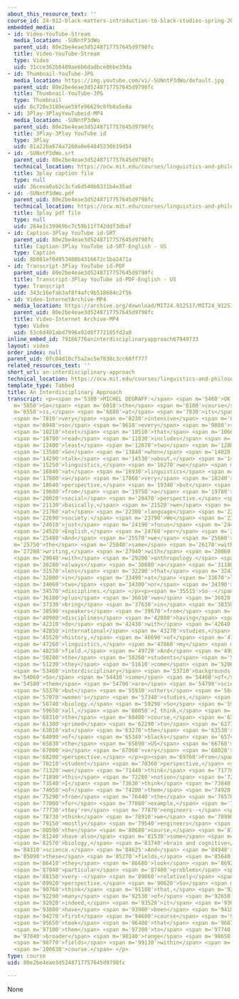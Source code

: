 ```yaml
---
about_this_resource_text: ''
course_id: 24-912-black-matters-introduction-to-black-studies-spring-2017
embedded_media:
- id: Video-YouTube-Stream
  media_location: -SUNntP3dWo
  parent_uid: 80e2be4eae3d5248717757645d9798fc
  title: Video-YouTube-Stream
  type: Video
  uid: 31cce362b8489ae6b6dadbce86be39da
- id: Thumbnail-YouTube-JPG
  media_location: https://img.youtube.com/vi/-SUNntP3dWo/default.jpg
  parent_uid: 80e2be4eae3d5248717757645d9798fc
  title: Thumbnail-YouTube-JPG
  type: Thumbnail
  uid: 6c728e3189eae59fe96629c8fb0a5e8a
- id: 3Play-3PlayYouTubeid-MP4
  media_location: -SUNntP3dWo
  parent_uid: 80e2be4eae3d5248717757645d9798fc
  title: 3Play-3Play YouTube id
  type: 3Play
  uid: 81a22ba674a7260a0e64845230b19d54
- id: -SUNntP3dWo.srt
  parent_uid: 80e2be4eae3d5248717757645d9798fc
  technical_location: https://ocw.mit.edu/courses/linguistics-and-philosophy/24-912-black-matters-introduction-to-black-studies-spring-2017/instructor-insights/an-interdisciplinary-approach/-SUNntP3dWo.srt
  title: 3play caption file
  type: null
  uid: 36ceea0ab2c3cfa6d540b8331b4e35ad
- id: -SUNntP3dWo.pdf
  parent_uid: 80e2be4eae3d5248717757645d9798fc
  technical_location: https://ocw.mit.edu/courses/linguistics-and-philosophy/24-912-black-matters-introduction-to-black-studies-spring-2017/instructor-insights/an-interdisciplinary-approach/-SUNntP3dWo.pdf
  title: 3play pdf file
  type: null
  uid: 264e1c39969bc7c59b11f742ddf3dbaf
- id: Caption-3Play YouTube id-SRT
  parent_uid: 80e2be4eae3d5248717757645d9798fc
  title: Caption-3Play YouTube id-SRT-English - US
  type: Caption
  uid: 8b081ef04953400b4316672c1ba2471a
- id: Transcript-3Play YouTube id-PDF
  parent_uid: 80e2be4eae3d5248717757645d9798fc
  title: Transcript-3Play YouTube id-PDF-English - US
  type: Transcript
  uid: 343c16efab3af8f4afc9b518684c2f56
- id: Video-InternetArchive-MP4
  media_location: https://archive.org/download/MIT24.912S17/MIT24_912S17_DeGraff_Interdisciplinary_Approach_300k.mp4
  parent_uid: 80e2be4eae3d5248717757645d9798fc
  title: Video-Internet Archive-MP4
  type: Video
  uid: 53c6d401abd7996a92d0f772105fd2a8
inline_embed_id: 79166776aninterdisciplinaryapproach67949733
layout: video
order_index: null
parent_uid: 0fc04d10cf5a2ac5e7838c3cc68ff777
related_resources_text: ''
short_url: an-interdisciplinary-approach
technical_location: https://ocw.mit.edu/courses/linguistics-and-philosophy/24-912-black-matters-introduction-to-black-studies-spring-2017/instructor-insights/an-interdisciplinary-approach
template_type: Tabbed
title: An Interdisciplinary Approach
transcript: <p><span m='5380'>MICHEL DEGRAFF:</span> <span m='5460'>OK.</span> <span
  m='5850'>So</span> <span m='6010'>the</span> <span m='6100'>course</span> <span
  m='6550'>is,</span> <span m='6880'>at</span> <span m='7030'>its</span> <span m='7180'>core,</span>
  <span m='7810'>very</span> <span m='8230'>intensive</span> <span m='8580'>learning,</span>
  <span m='8940'>so</span> <span m='9610'>every</span> <span m='9880'>single</span>
  <span m='10210'>text</span> <span m='10510'>that</span> <span m='10660'>we</span>
  <span m='10780'>read</span> <span m='11830'>includes</span> <span m='12280'>at</span>
  <span m='12400'>least</span> <span m='12670'>two</span> <span m='12880'>disciplines.</span>
  <span m='13580'>So</span> <span m='13840'>when</span> <span m='14020'>we</span>
  <span m='14290'>talk</span> <span m='14530'>about,</span> <span m='14800'>say,</span>
  <span m='15250'>linguistics,</span> <span m='16270'>we</span> <span m='16630'>look</span>
  <span m='16840'>at</span> <span m='16930'>linguistics</span> <span m='17590'>from</span>
  <span m='17800'>a</span> <span m='17860'>very</span> <span m='18240'>historical</span>
  <span m='18640'>perspective,</span> <span m='19340'>but</span> <span m='19360'>also</span>
  <span m='19600'>from</span> <span m='19750'>a</span> <span m='19780'>very</span>
  <span m='20020'>social</span> <span m='20470'>perspective.</span> <span m='21010'>So</span>
  <span m='21130'>basically,</span> <span m='21520'>we</span> <span m='21610'>look</span>
  <span m='21760'>at</span> <span m='22300'>language</span> <span m='22630'>in</span>
  <span m='22690'>society.</span> <span m='23790'>We</span> <span m='23880'>don't</span>
  <span m='24010'>just</span> <span m='24190'>focus</span> <span m='24460'>on</span>
  <span m='24520'>English,</span> <span m='24760'>per</span> <span m='24890'>se.</span>
  <span m='25480'>And</span> <span m='25570'>we</span> <span m='25660'>do</span> <span
  m='25750'>the</span> <span m='25840'>same</span> <span m='26170'>with</span> <span
  m='27280'>writing,</span> <span m='27940'>with</span> <span m='28060'>literature,</span>
  <span m='29040'>with</span> <span m='29200'>anthropology.</span> <span m='30030'>There's</span>
  <span m='30280'>always</span> <span m='30880'>a</span> <span m='31180'>larger</span>
  <span m='31570'>lens</span> <span m='32290'>that</span> <span m='32439'>brings</span>
  <span m='32800'>in</span> <span m='33490'>at</span> <span m='33670'>least</span>
  <span m='34060'>two</span> <span m='34300'>or</span> <span m='34390'>three</span>
  <span m='34570'>disciplines.</span> </p><p><span m='35515'>So--</span> <span m='35910'>and</span>
  <span m='36100'>plus</span> <span m='36610'>we</span> <span m='36820'>also</span>
  <span m='37330'>bring</span> <span m='37630'>in</span> <span m='38350'>guest</span>
  <span m='38590'>speakers</span> <span m='39670'>from</span> <span m='40030'>various</span>
  <span m='40900'>disciplines</span> <span m='42080'>having</span> <span m='42230'>to</span>
  <span m='42310'>do</span> <span m='42430'>with</span> <span m='42640'>the</span>
  <span m='42850'>international</span> <span m='43270'>studies,</span> <span m='44410'>anthropology,</span>
  <span m='45520'>history,</span> <span m='46690'>of</span> <span m='47050'>course,</span>
  <span m='47260'>linguistics,</span> <span m='47860'>my</span> <span m='48040'>own</span>
  <span m='48250'>field.</span> <span m='49720'>And</span> <span m='49990'>also,</span>
  <span m='50200'>the</span> <span m='50260'>students</span> <span m='50530'>themselves,</span>
  <span m='51230'>they</span> <span m='51610'>come</span> <span m='52060'>from</span>
  <span m='53460'>interdisciplinary</span> <span m='53710'>backgrounds.</span> <span
  m='54060'>So</span> <span m='54410'>some</span> <span m='54460'>of</span> <span
  m='54580'>them</span> <span m='54700'>are</span> <span m='54790'>scientists,</span>
  <span m='55370'>but</span> <span m='55930'>others</span> <span m='56410'>do</span>
  <span m='57070'>women's</span> <span m='57340'>studies,</span> <span m='58290'>anthropology,</span>
  <span m='58740'>biology.</span> <span m='59290'>So</span> <span m='59470'>we</span>
  <span m='59650'>all,</span> <span m='60050'>I think,</span> <span m='60220'>in</span>
  <span m='60310'>the</span> <span m='60400'>course,</span> <span m='61090'>we're</span>
  <span m='61300'>primed</span> <span m='62290'>to</span> <span m='62770'>look</span>
  <span m='63010'>at</span> <span m='63270'>the</span> <span m='63530'>issues</span>
  <span m='64090'>of</span> <span m='65349'>blacks</span> <span m='65740'>in</span>
  <span m='65830'>the</span> <span m='65890'>US</span> <span m='66760'>from</span>
  <span m='67000'>a</span> <span m='67060'>very</span> <span m='68020'>interdisciplinary</span>
  <span m='68200'>perspective.</span> </p><p><span m='69760'>From</span> <span m='70060'>the</span>
  <span m='70210'>student</span> <span m='70360'>perspective,</span> <span m='71080'>if</span>
  <span m='71320'>we</span> <span m='71440'>think</span> <span m='71770'>of</span>
  <span m='71890'>this</span> <span m='72280'>notion</span> <span m='72550'>of interdisciplinary,</span>
  <span m='73540'>I</span> <span m='73630'>think</span> <span m='73840'>many</span>
  <span m='74050'>of</span> <span m='74200'>them</span> <span m='74920'>come</span>
  <span m='75290'>from</span> <span m='76440'>the</span> <span m='76570'>science,</span>
  <span m='77000'>for</span> <span m='77080'>example,</span> <span m='77630'>so</span>
  <span m='77730'>they're</span> <span m='77870'>engineers--</span> <span m='78700'>I</span>
  <span m='78730'>think</span> <span m='78910'>we</span> <span m='78990'>have</span>
  <span m='79150'>mostly</span> <span m='79540'>engineers</span> <span m='80420'>in</span>
  <span m='80590'>the</span> <span m='80680'>course,</span> <span m='81020'>and we</span>
  <span m='81240'>have also</span> <span m='81530'>some</span> <span m='81780'>scientists</span>
  <span m='82570'>biology,</span> <span m='83740'>brain and cognitive</span> <span
  m='84310'>science.</span> <span m='84625'>And</span> <span m='84940'>in</span> <span
  m='85090'>these</span> <span m='85270'>fields,</span> <span m='85640'>often,</span>
  <span m='86410'>they</span> <span m='86680'>look</span> <span m='86920'>at</span>
  <span m='87040'>particular</span> <span m='87400'>problems</span> <span m='87910'>from</span>
  <span m='88150'>very--</span> <span m='89060'>relatively</span> <span m='89620'>narrow</span>
  <span m='89920'>perspective.</span> <span m='90620'>So</span> <span m='90700'>I</span>
  <span m='90760'>think</span> <span m='91180'>that,</span> <span m='92140'>for</span>
  <span m='92290'>many</span> <span m='92530'>of</span> <span m='92650'>them,</span>
  <span m='92920'>indeed,</span> <span m='93520'>it</span> <span m='93670'>may</span>
  <span m='93800'>have</span> <span m='93900'>been</span> <span m='94180'>the</span>
  <span m='94270'>first</span> <span m='94600'>course</span> <span m='94840'>they</span>
  <span m='95650'>took</span> <span m='96400'>that</span> <span m='96670'>exposed</span>
  <span m='97100'>them</span> <span m='97300'>to</span> <span m='97740'>a</span> <span
  m='97840'>broader</span> <span m='98140'>range</span> <span m='98650'>of</span>
  <span m='98770'>fields</span> <span m='99130'>within</span> <span m='100360'>one</span>
  <span m='100630'>course.</span> </p>
type: course
uid: 80e2be4eae3d5248717757645d9798fc

---
```

None